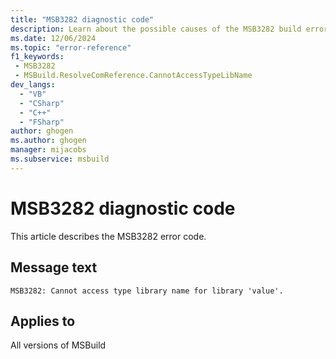 ```yaml
---
title: "MSB3282 diagnostic code"
description: Learn about the possible causes of the MSB3282 build error, and get troubleshooting tips.
ms.date: 12/06/2024
ms.topic: "error-reference"
f1_keywords:
 - MSB3282
 - MSBuild.ResolveComReference.CannotAccessTypeLibName
dev_langs:
  - "VB"
  - "CSharp"
  - "C++"
  - "FSharp"
author: ghogen
ms.author: ghogen
manager: mijacobs
ms.subservice: msbuild
---
```


# MSB3282 diagnostic code

<!-- :::ErrorDefinitionDescription::: -->
<!-- :::editable-content name="introDescription"::: -->
This article describes the MSB3282 error code.
<!-- :::editable-content-end::: -->

## Message text

`MSB3282: Cannot access type library name for library 'value'.`

<!-- :::editable-content name="postOutputDescription"::: -->
<!--
{StrBegin="MSB3282: "}
-->
<!-- :::editable-content-end::: -->
<!-- :::ErrorDefinitionDescription-end::: -->

## Applies to

All versions of MSBuild
